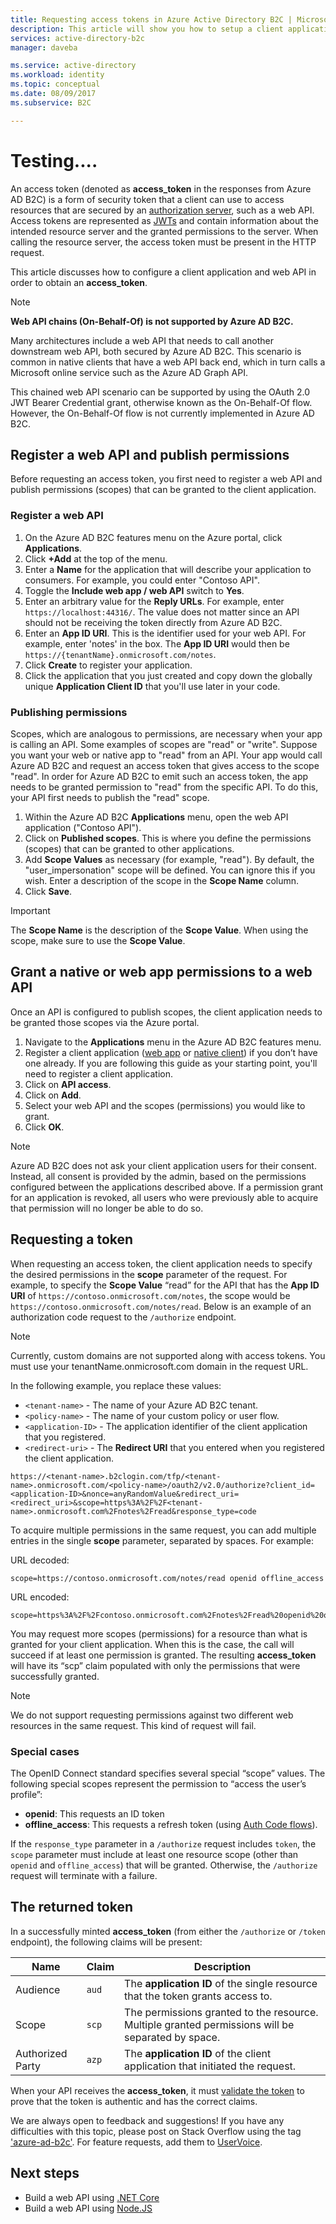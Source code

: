 ```yaml
---
title: Requesting access tokens in Azure Active Directory B2C | Microsoft Docs
description: This article will show you how to setup a client application and acquire an access token.
services: active-directory-b2c
manager: daveba

ms.service: active-directory
ms.workload: identity
ms.topic: conceptual
ms.date: 08/09/2017
ms.subservice: B2C

---
```

# Testing....

An access token (denoted as **access\_token** in the responses from Azure AD B2C) is a form of security token that a client can use to access resources that are secured by an [authorization server](active-directory-b2c-reference-protocols.md), such as a web API. Access tokens are represented as [JWTs](active-directory-b2c-reference-tokens.md) and contain information about the intended resource server and the granted permissions to the server. When calling the resource server, the access token must be present in the HTTP request.

This article discusses how to configure a client application and web API in order to obtain an **access\_token**.

> [!NOTE]
> **Web API chains (On-Behalf-Of) is not supported by Azure AD B2C.**
>
> Many architectures include a web API that needs to call another downstream web API, both secured by Azure AD B2C. This scenario is common in native clients that have a web API back end, which in turn calls a Microsoft online service such as the Azure AD Graph API.
>
> This chained web API scenario can be supported by using the OAuth 2.0 JWT Bearer Credential grant, otherwise known as the On-Behalf-Of flow. However, the On-Behalf-Of flow is not currently implemented in Azure AD B2C.

## Register a web API and publish permissions

Before requesting an access token, you first need to register a web API and publish permissions (scopes) that can be granted to the client application.

### Register a web API

1. On the Azure AD B2C features menu on the Azure portal, click **Applications**.
2. Click **+Add** at the top of the menu.
3. Enter a **Name** for the application that will describe your application to consumers. For example, you could enter "Contoso API".
4. Toggle the **Include web app / web API** switch to **Yes**.
5. Enter an arbitrary value for the **Reply URLs**. For example, enter `https://localhost:44316/`. The value does not matter since an API should not be receiving the token directly from Azure AD B2C.
6. Enter an **App ID URI**. This is the identifier used for your web API. For example, enter 'notes' in the box. The **App ID URI** would then be `https://{tenantName}.onmicrosoft.com/notes`.
7. Click **Create** to register your application.
8. Click the application that you just created and copy down the globally unique **Application Client ID** that you'll use later in your code.

### Publishing permissions

Scopes, which are analogous to permissions, are necessary when your app is calling an API. Some examples of scopes are "read" or "write". Suppose you want your web or native app to "read" from an API. Your app would call Azure AD B2C and request an access token that gives access to the scope "read". In order for Azure AD B2C to emit such an access token, the app needs to be granted permission to "read" from the specific API. To do this, your API first needs to publish the "read" scope.

1. Within the Azure AD B2C **Applications** menu, open the web API application ("Contoso API").
2. Click on **Published scopes**. This is where you define the permissions (scopes) that can be granted to other applications.
3. Add **Scope Values** as necessary (for example, "read"). By default, the "user_impersonation" scope will be defined. You can ignore this if you wish. Enter a description of the scope in the **Scope Name** column.
4. Click **Save**.

> [!IMPORTANT]
> The **Scope Name** is the description of the **Scope Value**. When using the scope, make sure to use the **Scope Value**.

## Grant a native or web app permissions to a web API

Once an API is configured to publish scopes, the client application needs to be granted those scopes via the Azure portal.

1. Navigate to the **Applications** menu in the Azure AD B2C features menu.
2. Register a client application ([web app](active-directory-b2c-app-registration.md) or [native client](active-directory-b2c-app-registration.md)) if you don’t have one already. If you are following this guide as your starting point, you'll need to register a client application.
3. Click on **API access**.
4. Click on **Add**.
5. Select your web API and the scopes (permissions) you would like to grant.
6. Click **OK**.

> [!NOTE]
> Azure AD B2C does not ask your client application users for their consent. Instead, all consent is provided by the admin, based on the permissions configured between the applications described above. If a permission grant for an application is revoked, all users who were previously able to acquire that permission will no longer be able to do so.

## Requesting a token

When requesting an access token, the client application needs to specify the desired permissions in the **scope** parameter of the request. For example, to specify the **Scope Value** “read” for the API that has the **App ID URI** of `https://contoso.onmicrosoft.com/notes`, the scope would be `https://contoso.onmicrosoft.com/notes/read`. Below is an example of an authorization code request to the `/authorize` endpoint.

> [!NOTE]
> Currently, custom domains are not supported along with access tokens. You must use your tenantName.onmicrosoft.com domain in the request URL.

In the following example, you replace these values:

- `<tenant-name>` - The name of your Azure AD B2C tenant.
- `<policy-name>` - The name of your custom policy or user flow.
- `<application-ID>` - The application identifier of the client application that you registered.
- `<redirect-uri>` - The **Redirect URI** that you entered when you registered the client application.

```
https://<tenant-name>.b2clogin.com/tfp/<tenant-name>.onmicrosoft.com/<policy-name>/oauth2/v2.0/authorize?client_id=<application-ID>&nonce=anyRandomValue&redirect_uri=<redirect_uri>&scope=https%3A%2F%2F<tenant-name>.onmicrosoft.com%2Fnotes%2Fread&response_type=code 
```

To acquire multiple permissions in the same request, you can add multiple entries in the single **scope** parameter, separated by spaces. For example:

URL decoded:

```
scope=https://contoso.onmicrosoft.com/notes/read openid offline_access
```

URL encoded:

```
scope=https%3A%2F%2Fcontoso.onmicrosoft.com%2Fnotes%2Fread%20openid%20offline_access
```

You may request more scopes (permissions) for a resource than what is granted for your client application. When this is the case, the call will succeed if at least one permission is granted. The resulting **access\_token** will have its “scp” claim populated with only the permissions that were successfully granted.

> [!NOTE] 
> We do not support requesting permissions against two different web resources in the same request. This kind of request will fail.

### Special cases

The OpenID Connect standard specifies several special “scope” values. The following special scopes represent the permission to “access the user’s profile”:

* **openid**: This requests an ID token
* **offline\_access**: This requests a refresh token (using [Auth Code flows](active-directory-b2c-reference-oauth-code.md)).

If the `response_type` parameter in a `/authorize` request includes `token`, the `scope` parameter must include at least one resource scope (other than `openid` and `offline_access`) that will be granted. Otherwise, the `/authorize` request will terminate with a failure.

## The returned token

In a successfully minted **access\_token** (from either the `/authorize` or `/token` endpoint), the following claims will be present:

| Name | Claim | Description |
| --- | --- | --- |
|Audience |`aud` |The **application ID** of the single resource that the token grants access to. |
|Scope |`scp` |The permissions granted to the resource. Multiple granted permissions will be separated by space. |
|Authorized Party |`azp` |The **application ID** of the client application that initiated the request. |

When your API receives the **access\_token**, it must [validate the token](active-directory-b2c-reference-tokens.md) to prove that the token is authentic and has the correct claims.

We are always open to feedback and suggestions! If you have any difficulties with this topic, please post on Stack Overflow using the tag ['azure-ad-b2c'](https://stackoverflow.com/questions/tagged/azure-ad-b2c). For feature requests, add them to [UserVoice](https://feedback.azure.com/forums/169401-azure-active-directory/category/160596-b2c).

## Next steps

* Build a web API using [.NET Core](https://github.com/Azure-Samples/active-directory-b2c-dotnetcore-webapi)
* Build a web API using [Node.JS](https://github.com/Azure-Samples/active-directory-b2c-javascript-nodejs-webapi)
